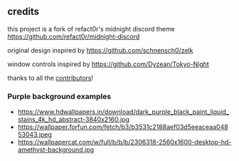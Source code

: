 ## credits

this project is a fork of refact0r's midnight discord theme <https://github.com/refact0r/midnight-discord>

original design inspired by <https://github.com/schnensch0/zelk>

window controls inspired by <https://github.com/Dyzean/Tokyo-Night>

thanks to all the [contributors](https://github.com/refact0r/midnight-discord/graphs/contributors)!

### Purple background examples

- https://www.hdwallpapers.in/download/dark_purple_black_paint_liquid_stains_4k_hd_abstract-3840x2160.jpg
- https://wallpaper.forfun.com/fetch/b3/b3531c2188aef03d5eeaceaa04853043.jpeg
- https://wallpapercat.com/w/full/b/b/b/2306318-2560x1600-desktop-hd-amethyst-background.jpg
